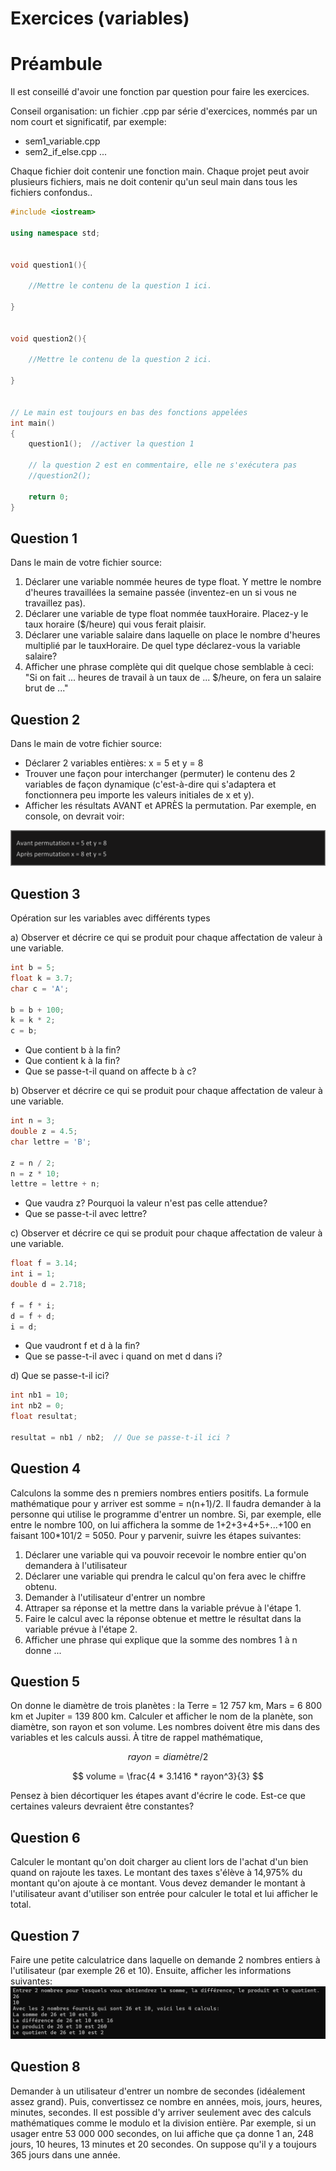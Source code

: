 # Exercices (variables)

# Préambule
Il est conseillé d'avoir une fonction par question pour faire les exercices. 

Conseil organisation: un fichier .cpp par série d'exercices, nommés par un nom court et significatif, par exemple:
- sem1_variable.cpp
- sem2_if_else.cpp
...

Chaque fichier doit contenir une fonction main. Chaque projet peut avoir plusieurs fichiers, mais ne doit contenir qu'un seul main dans tous les fichiers confondus..

```cpp
#include <iostream>

using namespace std;


void question1(){
    
    //Mettre le contenu de la question 1 ici. 
               
}


void question2(){
    
    //Mettre le contenu de la question 2 ici.
     
}


// Le main est toujours en bas des fonctions appelées
int main()
{
    question1();  //activer la question 1
    
    // la question 2 est en commentaire, elle ne s'exécutera pas
    //question2();  

    return 0;
}
```


## Question 1

Dans le main de votre fichier source:
1. Déclarer une variable nommée heures de type float. Y mettre le nombre d'heures travaillées la semaine passée (inventez-en un si vous ne travaillez pas).
2. Déclarer une variable de type float nommée tauxHoraire. Placez-y le taux horaire ($/heure) qui vous ferait plaisir.
3. Déclarer une variable salaire dans laquelle on place le nombre d'heures multiplié par le tauxHoraire. De quel type déclarez-vous la variable salaire?
4. Afficher une phrase complète qui dit quelque chose semblable à ceci: "Si on fait ... heures de travail à un taux de ... $/heure, on fera un salaire brut de ..."

## Question 2

Dans le main de votre fichier source:
- Déclarer 2 variables entières: x = 5 et y = 8
- Trouver une façon pour interchanger (permuter) le contenu des 2 variables de façon dynamique (c'est-à-dire qui s'adaptera et fonctionnera peu importe les valeurs initiales de x et y).
- Afficher les résultats AVANT et APRÈS la permutation. Par exemple, en console, on devrait voir:<br>

![Q2](img/Q2.png) <br>



## Question 3
Opération sur les variables avec différents types

a) Observer et décrire ce qui se produit pour chaque affectation de valeur à une variable.
```cpp
int b = 5;
float k = 3.7;
char c = 'A';

b = b + 100;      
k = k * 2;       
c = b;           

```

- Que contient b à la fin?
- Que contient k à la fin?
- Que se passe-t-il quand on affecte b à c?

b) Observer et décrire ce qui se produit pour chaque affectation de valeur à une variable.
```cpp
int n = 3;
double z = 4.5;
char lettre = 'B';

z = n / 2;          
n = z * 10;         
lettre = lettre + n;  
```
- Que vaudra z? Pourquoi la valeur n'est pas celle attendue?
- Que se passe-t-il avec lettre?


c) Observer et décrire ce qui se produit pour chaque affectation de valeur à une variable.
```cpp
float f = 3.14;
int i = 1;
double d = 2.718;

f = f * i;           
d = f + d;           
i = d;               
```
- Que vaudront f et d à la fin?
- Que se passe-t-il avec i quand on met d dans i?

d) Que se passe-t-il ici?
```cpp
int nb1 = 10;
int nb2 = 0;
float resultat;

resultat = nb1 / nb2;  // Que se passe-t-il ici ?
```

## Question 4

Calculons la somme des n premiers nombres entiers positifs. La formule mathématique pour y arriver est somme = n(n+1)/2. Il faudra demander à la personne qui utilise le programme d'entrer un nombre. Si, par exemple, elle entre le nombre 100, on lui affichera la somme de 1+2+3+4+5+...+100 en faisant 100*101/2 = 5050. Pour y parvenir, suivre les étapes suivantes:
1. Déclarer une variable qui va pouvoir recevoir le nombre entier qu'on demandera à l'utilisateur
2. Déclarer une variable qui prendra le calcul qu'on fera avec le chiffre obtenu.
3. Demander à l'utilisateur d'entrer un nombre
4. Attraper sa réponse et la mettre dans la variable prévue à l'étape 1.
5. Faire le calcul avec la réponse obtenue et mettre le résultat dans la variable prévue à l'étape 2.
6. Afficher une phrase qui explique que la somme des nombres 1 à n donne ...

## Question 5

On donne le diamètre de trois planètes : la Terre = 12 757 km, Mars = 6 800 km et Jupiter = 139 800 km. Calculer et afficher le nom de la planète, son diamètre, son rayon et son volume. Les nombres doivent être mis dans des variables et les calculs aussi. À titre de rappel mathématique,

$$ 
rayon = diamètre/2
$$

$$
volume = \frac{4 * 3.1416 * rayon^3}{3} 
$$  

Pensez à bien décortiquer les étapes avant d'écrire le code. Est-ce que certaines valeurs devraient être constantes?

## Question 6

Calculer le montant qu'on doit charger au client lors de l'achat d'un bien quand on rajoute les taxes. Le montant des taxes s'élève à 14,975% du montant qu'on ajoute à ce montant. Vous devez demander le montant à l'utilisateur avant d'utiliser son entrée pour calculer le total et lui afficher le total.

## Question 7

Faire une petite calculatrice dans laquelle on demande 2 nombres entiers à l'utilisateur (par exemple 26 et 10). Ensuite, afficher les informations suivantes:
![q7](img/Q7.png)


## Question 8 

Demander à un utilisateur d'entrer un nombre de secondes (idéalement assez grand). Puis, convertissez ce nombre en années, mois, jours, heures, minutes, secondes. Il est possible d'y arriver seulement avec des calculs mathématiques comme le modulo et la division entière.
Par exemple, si un usager entre 53 000 000 secondes, on lui affiche que ça donne 1 an, 248 jours, 10 heures, 13 minutes et 20 secondes. On suppose qu'il y a toujours 365 jours dans une année.

